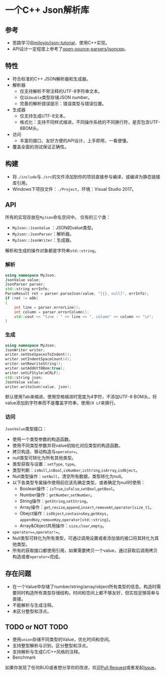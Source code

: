 # 一个C++ Json解析库

## 参考

- 思路学习自[miloyip/json-tutorial][1]，使用C++实现。
- API设计一定程度上参考了[open-source-parsers/jsoncpp][2]。

## 特性

- 符合标准的C++ JSON解析器和生成器。
- 解析器
    - 仅支持解析不带注释的UTF-8字符串文本。
    - 仅以`double`类型存储JSON number。
    - 完善的解析错误提示：错误类型与错误位置。
- 生成器
    - 仅支持生成UTF-8文本。
    - 格式化：支持不同样式缩进，不同操作系统的不同换行符，是否包含UTF-8BOM头。
- 访问
    - 丰富的接口、友好方便的API设计，上手即用，一看便懂。
- 覆盖全面的测试保证正确性。


## 构建

- 将`./include`与`./src`的文件添加到你的项目直接参与编译，或编译为静态链接库引用。
- Windows下项目文件：`./Project`，环境：Visual Studio 2017。


## API

所有的实现存放在`MyJson`命名空间中。
仅有的三个类：
- `MyJson::JsonValue` ：JSON的value类型。
- `MyJson::JsonParser`：解析器。
- `MyJson::JsonWriter`：生成器。

解析和生成的操作对象都是字符串`std::string`。

### 解析
```C++
using namespace MyJson;
JsonValue value;
JsonParser parser;
std::string errInfo;
ParseResult ret = parser.parseJson(value, "[{}, null]", errInfo);
if (ret != eOk)
{
    int line = parser.errorLine();
    int column = parser.errorColumn();
    std::cout << "line : " << line << ", column" << column << "\n";
}
```

### 生成
```C++
using namespace MyJson;
JsonWriter writer;
writer.setUseSpacesToIndent();
writer.setIndentSpaceCount(4);
writer.setRewriteString();
writer.setAddUtf8Bom(true);
writer.setLFStyle(eCRLF);
std::string json;
JsonValue value;
writer.writeJson(value, json);
```

默认使用Tab来缩进，使用空格缩进时宽度为4字符，不添加UTF-8 BOM头，将value添加到字符串而不是覆盖字符串，使用`CR LF`来换行。

### 访问

`JsonValue`类型接口：
- 使用一个类型参数的构造函数。
- 使用不同类型参数并将value初始化对应类型的构造函数。
- 拷贝构造、移动构造与`operator=`。
- null类型可转化为所有其他类型。
- 类型获取与设置：`setType`, `type`。
- 类型判断：`isNull`,`isBool`,`isNumber`,`isString`,`isArray`,`isObject`。
- Null类型操作：`setNull`，清空所有数据，类型转化为null。
- 以下各类型专属操作使用前应该先确定类型，或者确定为null时使用：
    - Boolean操作：`isTrue`,`isFalse`,`setBool`,`getBool`。
    - Number操作：`getNumber`,`setNumber`。
    - String操作：`getString`,`setString`。
    - Array操作：`get`,`resize`,`append`,`insert`,`removeAt`,`operator[size_t]`。
    - Obejct操作：`isObject`,`containsKey`,`getKeys`，`appendKey`,`removeKey`,`operator[std::string]`。
    - Array&Object共用操作：`size`,`clear`,`empty`。
- `operator==`,`operator!=`。
- Null类型可转化为所有类型，可通过调用设置或者添加值的接口将其转化为其他类型。
- 所有的获取接口都使用引用，如果需要拷贝一个value，通过获取后调用拷贝构造或者`operator=`完成。

## 存在问题
- 在一个Value中存储了number/string/array/object所有类型的信息。构造时需要同时构造所有类型存储结构，时间和空间上都不够友好，但实现足够简单与直接。
- 不能解析与生成注释。
- 未区分整型和浮点。


## TODO or NOT TODO

- 使用`union`存储不同类型的Value，优化时间和空间。
- 支持整型解析与识别，区分整型和浮点。
- 支持解析与生成C/C++风格的注释。
- Benchmark

如果你发现了任何BUG或者想分享你的改进，欢迎[Pull Request][3]或者发起[Issue][4]。

[1]: https://github.com/miloyip/json-tutorial
[2]: https://github.com/open-source-parsers/jsoncpp
[3]: https://github.com/aojueliuyun/JsonParserCpp/pulls
[4]: https://github.com/aojueliuyun/JsonParserCpp/issues